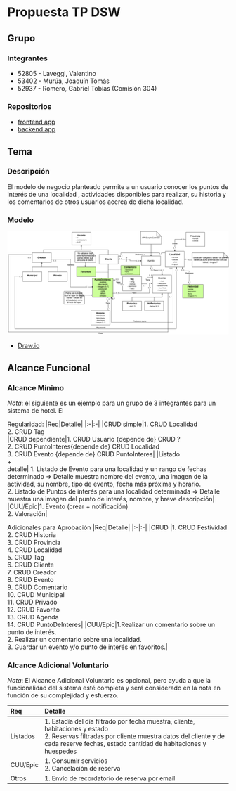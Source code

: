 # Propuesta TP DSW

## Grupo
### Integrantes
* 52805 - Laveggi, Valentino 
* 53402 - Murúa, Joaquín Tomás
* 52937 - Romero, Gabriel Tobías (Comisión 304)

### Repositorios
* [frontend app](https://github.com/Evenaut7/TP_DSW_FrontendApp.git)
* [backend app](https://github.com/Evenaut7/TP_DSW_BackendApp.git)


## Tema
### Descripción
El modelo de negocio planteado permite a un usuario conocer los puntos de interés de una localidad , actividades disponibles para realizar, su historia y los comentarios de otros usuarios acerca de dicha localidad. 

### Modelo
![image](Modelo_de_dominio-Page-2.png)

* [Draw.io](https://drive.google.com/file/d/1lk8nXVs_xaIrwI9erYk_CGOQRLd_-vMT/view?usp=sharing)

## Alcance Funcional 

### Alcance Mínimo

*Nota*: el siguiente es un ejemplo para un grupo de 3 integrantes para un sistema de hotel. El 

Regularidad:
|Req|Detalle|
|:-|:-|
|CRUD simple|1. CRUD Localidad <br>2. CRUD Tag<br>
|CRUD dependiente|1. CRUD Usuario {depende de} CRUD ? <br>2. CRUD PuntoInteres{depende de} CRUD Localidad <br> 3. CRUD Evento {depende de} CRUD PuntoInteres|
|Listado<br>+<br>detalle| 1. Listado de Evento para una localidad y un rango de fechas determinado => Detalle muestra nombre del evento, una imagen de la actividad, su nombre, tipo de evento, fecha más próxima y horario.<br>2. Listado de Puntos de interés para una localidad determinada => Detalle muestra una imagen del punto de interés, nombre, y breve descripción|
|CUU/Epic|1. Evento (crear + notificación)<br>2. Valoración|


Adicionales para Aprobación
|Req|Detalle|
|:-|:-|
|CRUD |1. CRUD Festividad <br>2. CRUD Historia<br>3. CRUD Provincia<br>4. CRUD Localidad<br>5. CRUD Tag<br>6. CRUD Cliente<br>7. CRUD Creador <br>8. CRUD Evento<br>9. CRUD Comentario<br>10. CRUD Municipal<br>11. CRUD Privado<br>12. CRUD Favorito<br>13. CRUD Agenda<br>14. CRUD PuntoDeInteres|
|CUU/Epic|1.Realizar un comentario sobre un punto de interés.<br> 2. Realizar un comentario sobre una localidad.<br>3. Guardar un evento y/o punto de interés en favoritos.|


### Alcance Adicional Voluntario

*Nota*: El Alcance Adicional Voluntario es opcional, pero ayuda a que la funcionalidad del sistema esté completa y será considerado en la nota en función de su complejidad y esfuerzo.

|Req|Detalle|
|:-|:-|
|Listados |1. Estadía del día filtrado por fecha muestra, cliente, habitaciones y estado <br>2. Reservas filtradas por cliente muestra datos del cliente y de cada reserve fechas, estado cantidad de habitaciones y huespedes|
|CUU/Epic|1. Consumir servicios<br>2. Cancelación de reserva|
|Otros|1. Envío de recordatorio de reserva por email|
